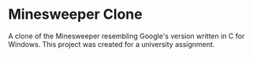 # Minesweeper Clone
A clone of the Minesweeper resembling Google's version written in C for Windows. This project was created for a university assignment.
